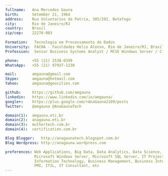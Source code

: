```yaml
---
fullname:   Ana Mercedes Gauna
birth:      Setember 21, 1964
address:    Rua Voluntarios da Patria, 305/202, Botafogo
city:       Rio de Janeiro/RJ
country:    Brasil
zip/cep:    22270-003
 
Formation:   Tecnologia em Processamento de Dados 
University:  FACHA - Faculdades Helio Alonso, Rio de Janeiro/RJ, Brasil, concluido em 2003
Profession:  Senior Business Systems Analyst / MCSE Windows Server / Cisco CCNA2

phone:      +55 (21) 2538-0399 
WhatsApp:   +55 (21) 97937-1230

mail:       amgauna@gmail.com
Skype:      amgauna@hotmail.com
Yahoo:      amgauna@geocities.com

github:     https://github.com/amgauna
linkedin:   https://www.linkedin.com/in/amgauna/
google+:    https://plus.google.com/+AnaGauna2109/posts
Twitter:    @amgauna @AnaGaunaTech

domain(1):  amgauna.eti.br
domain(2):  anagauna.eti.br
domain(3):  mulhertech.com.br
domain(4):  certification.com.br

Blog Blogger:   http://anagaunatech.blogspot.com.br
Blog Wordpress: http://anagauna.wordpress.com

preferences: Web Applications, Big Data, Data Analytics, Data Science, 
             Microsoft Windows Server, Microsoft SQL Server, IT Projects,
             Information Technology, Business Management, Business Intelligence, 
             PMI, ITIL, IT Consultant, etc
---
```

